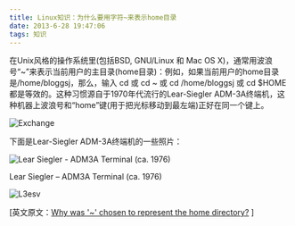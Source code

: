 ```yaml
---
title: Linux知识：为什么要用字符~来表示home目录
date: 2013-6-28 19:47:06
tags: 知识
---
```

在Unix风格的操作系统里(包括BSD, GNU/Linux 和 Mac OS X)，通常用波浪号“~”来表示当前用户的主目录(home目录)：例如，如果当前用户的home目录是/home/bloggsj，那么，输入 cd 或 cd ~ 或 cd /home/bloggsj 或 cd $HOME 都是等效的。这种习惯源自于1970年代流行的Lear-Siegler ADM-3A终端机，这种机器上波浪号和“home”键(用于把光标移动到最左端)正好在同一个键上。
<!-- more --> 
![Exchange](http://www.vaikan.com/wordpress/wp-content/uploads/2013/06/Exchange.png)

下面是Lear-Siegler ADM-3A终端机的一些照片：

![Lear Siegler - ADM3A Terminal (ca. 1976)](http://www.vaikan.com/wordpress/wp-content/uploads/2013/06/Lear_Siegler-ADM3A_1782.jpg)

Lear Siegler – ADM3A Terminal (ca. 1976)

![L3esv](http://www.vaikan.com/wordpress/wp-content/uploads/2013/06/L3esv-800x350.jpg)

[英文原文：[Why was '~' chosen to represent the home directory?](http://unix.stackexchange.com/questions/34196/design-question-why-was-chosen-to-represent-the-home-directory) ]